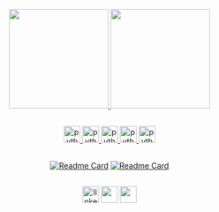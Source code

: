 
<div align="center">

  <a href="https://github.com/nancastilho">
  <img height="180em" src="https://github-readme-stats.vercel.app/api?username=nancastilho&show_icons=true&theme=tokyonight&include_all_commits=true&count_private=true"/>
  <img height="180em" src="https://github-readme-stats.vercel.app/api/top-langs/?username=nancastilho&layout=compact&langs_count=7&theme=tokyonight"/>
  
  ##
  
  <img src='https://img.shields.io/badge/Flask-000000?style=for-the-badge&logo=flask&logoColor=white' alt='python' height='30'>
  <img src='https://img.shields.io/badge/HTML5-E34F26?style=for-the-badge&logo=html5&logoColor=white' alt='python' height='30'>
  <img src='https://img.shields.io/badge/CSS3-1572B6?style=for-the-badge&logo=css3&logoColor=white' alt='python' height='30'>
  <img src='https://img.shields.io/badge/Microsoft_SQL_Server-CC2927?style=for-the-badge&logo=microsoft-sql-server&logoColor=white' alt='python' height='30'>
  <img src='https://img.shields.io/badge/Bootstrap-563D7C?style=for-the-badge&logo=bootstrap&logoColor=white' alt='python' height='30'>
  
##
 
[![Readme Card](https://github-readme-stats.vercel.app/api/pin/?username=nancastilho&repo=sistema-de-gestao-flask&theme=tokyonight)](https://github.com/nancastilho/Sistema-de-Gestao-FLASK)
[![Readme Card](https://github-readme-stats.vercel.app/api/pin/?username=nancastilho&repo=NLW-eSports&theme=tokyonight)](https://github.com/nancastilho/NLW-eSports)

##
[<img src='https://img.shields.io/badge/LinkedIn-0077B5?style=for-the-badge&logo=linkedin&logoColor=white' alt='linkedin' height='30'>](https://www.linkedin.com/in/renan-castilho-588069203/)
<a href = "https://nancastilho.github.io"><img src="https://img.shields.io/badge/portfolio-000?style=for-the-badge&logo=ko-fi&logoColor=white" target="_blank" height='30'></a>
<a href = "mailto:renancalves@live.com"><img src="https://img.shields.io/badge/Outlook-0078D4?style=for-the-badge&logo=microsoft-outlook&logoColor=white" target="_blank" height='30'></a>
</div>

    
